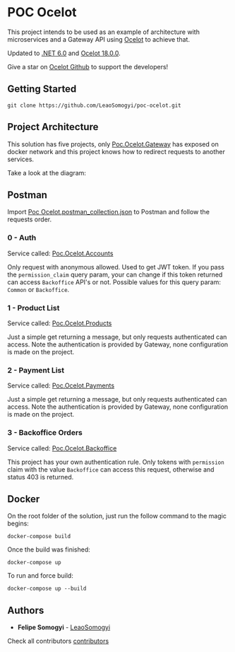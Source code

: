 # POC Ocelot

This project intends to be used as an example of architecture with microservices and a Gateway API using [Ocelot](https://ocelot.readthedocs.io/en/latest/index.html) to achieve that.

Updated to [.NET 6.0](https://docs.microsoft.com/pt-br/dotnet/core/whats-new/dotnet-6) and [Ocelot 18.0.0](https://www.nuget.org/packages/Ocelot/).

Give a star on [Ocelot Github](https://github.com/ThreeMammals/Ocelot) to support the developers!

## Getting Started

```
git clone https://github.com/LeaoSomogyi/poc-ocelot.git
```

## Project Architecture

This solution has five projects, only [Poc.Ocelot.Gateway](https://github.com/LeaoSomogyi/poc-ocelot/tree/master/src/Poc.Ocelot.Gateway) has exposed on docker network and this project knows how to redirect requests to another services.

Take a look at the diagram:



## Postman

Import [Poc Ocelot.postman_collection.json](https://github.com/LeaoSomogyi/poc-ocelot/blob/master/Poc%20Ocelot.postman_collection.json) to Postman and follow the requests order.

### 0 - Auth

Service called: [Poc.Ocelot.Accounts](https://github.com/LeaoSomogyi/poc-ocelot/tree/master/src/Poc.Ocelot.Accounts)

Only request with anonymous allowed. Used to get JWT token. If you pass the `permission_claim` query param, your can change if this token returned can access `Backoffice` API's or not. Possible values for this query param: `Common` or `Backoffice`.

### 1 - Product List

Service called: [Poc.Ocelot.Products](https://github.com/LeaoSomogyi/poc-ocelot/tree/master/src/Poc.Ocelot.Products)

Just a simple get returning a message, but only requests authenticated can access. Note the authentication is provided by Gateway, none configuration is made on the project.

### 2 - Payment List

Service called: [Poc.Ocelot.Payments](https://github.com/LeaoSomogyi/poc-ocelot/tree/master/src/Poc.Ocelot.Payments)

Just a simple get returning a message, but only requests authenticated can access. Note the authentication is provided by Gateway, none configuration is made on the project.

### 3 - Backoffice Orders

Service called: [Poc.Ocelot.Backoffice](https://github.com/LeaoSomogyi/poc-ocelot/tree/master/src/Poc.Ocelot.Backoffice)

This project has your own authentication rule. Only tokens with `permission` claim with the value `Backoffice` can access this request, otherwise and status 403 is returned.

## Docker

On the root folder of the solution, just run the follow command to the magic begins:

```
docker-compose build
```

Once the build was finished:

```
docker-compose up
```

To run and force build:

```
docker-compose up --build
```

## Authors

* **Felipe Somogyi** - [LeaoSomogyi](https://github.com/LeaoSomogyi)

Check all contributors [contributors](https://github.com/LeaoSomogyi/poc-ocelot/graphs/contributors)